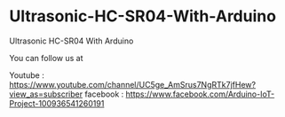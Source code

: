 # Ultrasonic-HC-SR04-With-Arduino
Ultrasonic HC-SR04 With Arduino

You can follow us at

Youtube : https://www.youtube.com/channel/UC5ge_AmSrus7NgRTk7jfHew?view_as=subscriber
facebook : https://www.facebook.com/Arduino-IoT-Project-100936541260191
